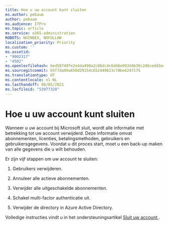 ```yaml
---
title: Hoe u uw account kunt sluiten
ms.author: pebaum
author: pebaum
ms.audience: ITPro
ms.topic: article
ms.service: o365-administration
ROBOTS: NOINDEX, NOFOLLOW
localization_priority: Priority
ms.custom: ''
ms.assetid:
- "9002317"
- "4502"
ms.openlocfilehash: bed58749fe2e4da490a2c86dc4c6d46e093d4b36c246cedd3e4f86e75c817c9a
ms.sourcegitcommit: b5f7da89a650d2915dc652449623c78be6247175
ms.translationtype: HT
ms.contentlocale: nl-NL
ms.lasthandoff: 08/05/2021
ms.locfileid: "53977328"
---
```

# <a name="how-to-close-your-account"></a>Hoe u uw account kunt sluiten

Wanneer u uw account bij Microsoft sluit, wordt alle informatie met betrekking tot uw account verwijderd. Deze informatie omvat abonnementen, licenties, betalingsmethoden, gebruikers en gebruikersgegevens. Voordat u dit proces start, moet u een back-up maken van alle gegevens die u wilt behouden.

Er zijn vijf stappen om uw account te sluiten:

1. Gebruikers verwijderen.

2. Annuleer alle actieve abonnementen.

3. Verwijder alle uitgeschakelde abonnementen.

4. Schakel multi-factor authenticatie uit.

5. Verwijder de directory in Azure Active Directory.

Volledige instructies vindt u in het ondersteuningsartikel [ Sluit uw account ](https://docs.microsoft.com/microsoft-365/commerce/close-your-account).
